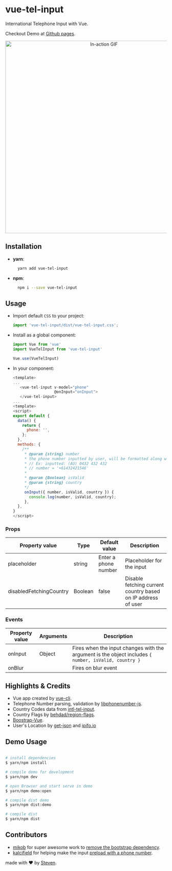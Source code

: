 # vue-tel-input
International Telephone Input with Vue.

Checkout Demo at [Github pages](https://educationlink.github.io/vue-tel-input/).

<p align="center">
<img width="600px" alt="In-action GIF" src="https://thumbs.gfycat.com/EducatedPoliteBluefintuna-size_restricted.gif"/>
</p>

## Installation
- **yarn**: 
  ```bash 
    yarn add vue-tel-input 
  ```  
- **npm**: 
  ```bash 
    npm i --save vue-tel-input 
  ```

## Usage
- Import default `CSS` to your project:
    ```js
    import 'vue-tel-input/dist/vue-tel-input.css';
    ```

- Install as a global component:
    ```javascript
    import Vue from 'vue'
    import VueTelInput from 'vue-tel-input'

    Vue.use(VueTelInput)
    ```

- In your component:  
     ```js
     <template>
     ...
        <vue-tel-input v-model="phone" 
                       @onInput="onInput">
        </vue-tel-input>
     ...
     <template>
     <script>
     export default {
       data() {
         return {
           phone: '',
         };
       },
       methods: {
         /** 
          * @param {string} number
          * the phone number inputted by user, will be formatted along with country code 
          * // Ex: inputted: (AU) 0432 432 432
          * // number = '+61432421546'
          * 
          * @param {Boolean} isValid
          * @param {string} country
          */
          onInput({ number, isValid, country }) {
            console.log(number, isValid, country);
          },
       },
     }
     </script>
     ```

### Props

  | Property value | Type | Default value | Description |
  | -------------- | ---- | ------------- | ----------- |
  | placeholder | string | Enter a phone number | Placeholder for the input |
  | disabledFetchingCountry | Boolean | false | Disable fetching current country based on IP address of user |

### Events

  | Property value | Arguments | Description |
  | -------------- | --------- | ----------- |
  | onInput | Object | Fires when the input changes with the argument is the object includes `{ number, isValid, country }` |
  | onBlur |  | Fires on blur event |

## Highlights & Credits
- Vue app created by [vue-cli](https://github.com/vuejs/vue-cli).
- Telephone Number parsing, validation by [libphonenumber-js](https://catamphetamine.github.io/libphonenumber-js/).
- Country Codes data from [intl-tel-input](https://github.com/jackocnr/intl-tel-input/blob/master/src/js/data.js).
- Country Flags by [behdad/region-flags](https://github.com/behdad/region-flags).
- [Boostrap-Vue](https://bootstrap-vue.js.org/docs/).
- User's Location by [get-json](https://www.npmjs.com/package/get-json) and [ipifo.io](https://ipinfo.io/json)

## Demo Usage

```bash

# install dependencies
$ yarn/npm install

# compile demo for development
$ yarn/npm dev

# open Browser and start serve in demo
$ yarn/npm demo:open

# compile dist demo
$ yarn/npm dist:demo

# compile dist
$ yarn/npm dist

```

## Contributors
- [mikob](https://github.com/mikob) for super awesome work to [remove the bootstrap dependency](https://github.com/EducationLink/vue-tel-input/pull/13).
- [kalcifield](https://github.com/kalcifield) for helping make the input [preload with a phone number](https://github.com/EducationLink/vue-tel-input/pull/8).

made with &#x2764; by [Steven](https://github.com/iamstevendao).
